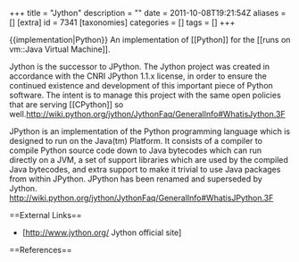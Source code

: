 +++
title = "Jython"
description = ""
date = 2011-10-08T19:21:54Z
aliases = []
[extra]
id = 7341
[taxonomies]
categories = []
tags = []
+++

{{implementation|Python}}
An implementation of [[Python]] for the [[runs on vm::Java Virtual Machine]].

Jython is the successor to JPython. The Jython project was created in accordance with the CNRI JPython 1.1.x license, in order to ensure the continued existence and development of this important piece of Python software. The intent is to manage this project with the same open policies that are serving [[CPython]] so well.<ref>http://wiki.python.org/jython/JythonFaq/GeneralInfo#WhatisJython.3F</ref>

JPython is an implementation of the Python programming language which is designed to run on the Java(tm) Platform. It consists of a compiler to compile Python source code down to Java bytecodes which can run directly on a JVM, a set of support libraries which are used by the compiled Java bytecodes, and extra support to make it trivial to use Java packages from within JPython. JPython has been renamed and superseded by Jython. <ref>http://wiki.python.org/jython/JythonFaq/GeneralInfo#WhatisJPython.3F</ref>

==External Links==
* [http://www.jython.org/ Jython official site]

==References==

<references/>
